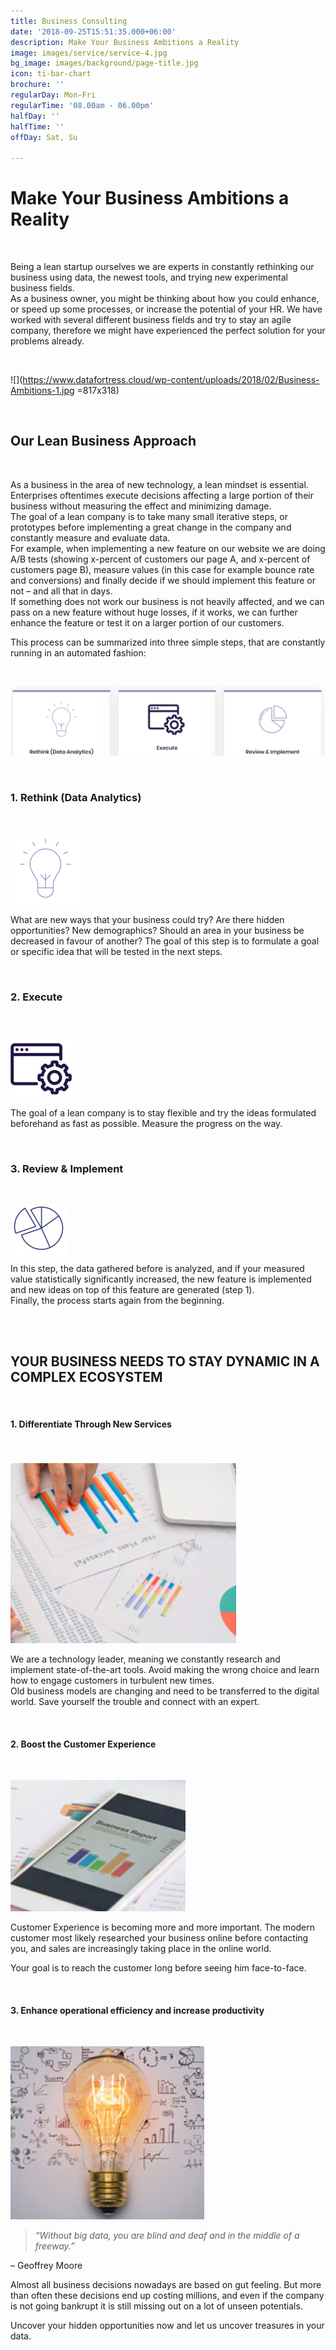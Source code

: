 ```yaml
---
title: Business Consulting
date: '2018-09-25T15:51:35.000+06:00'
description: Make Your Business Ambitions a Reality
image: images/service/service-4.jpg
bg_image: images/background/page-title.jpg
icon: ti-bar-chart
brochure: ''
regularDay: Mon-Fri
regularTime: '08.00am - 06.00pm'
halfDay: ''
halfTime: ''
offDay: Sat, Su

---
```

# Make Your Business Ambitions a Reality

<br>

Being a lean startup ourselves we are experts in constantly rethinking our business using data, the newest tools, and trying new experimental business fields.  
As a business owner, you might be thinking about how you could enhance, or speed up some processes, or increase the potential of your HR. We have worked with several different business fields and try to stay an agile company, therefore we might have experienced the perfect solution for your problems already.

<br>

![](https://www.datafortress.cloud/wp-content/uploads/2018/02/Business-Ambitions-1.jpg =817x318)

<br>

## Our Lean Business Approach

<br>

As a business in the area of new technology, a lean mindset is essential.  
Enterprises oftentimes execute decisions affecting a large portion of their business without measuring the effect and minimizing damage.  
The goal of a lean company is to take many small iterative steps, or prototypes before implementing a great change in the company and constantly measure and evaluate data.  
For example, when implementing a new feature on our website we are doing A/B tests (showing x-percent of customers our page A, and x-percent of customers page B), measure values (in this case for example bounce rate and conversions) and finally decide if we should implement this feature or not – and all that in days.  
If something does not work our business is not heavily affected, and we can pass on a new feature without huge losses, if it works, we can further enhance the feature or test it on a larger portion of our customers.

This process can be summarized into three simple steps, that are constantly running in an automated fashion:

<br>

![](/images/leanstartup.png)

<br>

### 1. Rethink (Data Analytics)

<br>

![](/images/bulb-1.png)

What are new ways that your business could try? Are there hidden opportunities? New demographics? Should an area in your business be decreased in favour of another? The goal of this step is to formulate a goal or specific idea that will be tested in the next steps.

<br>

### 2. Execute

<br>

![](/images/creators.png)

The goal of a lean company is to stay flexible and try the ideas formulated beforehand as fast as possible. Measure the progress on the way.

<br>

### 3. Review & Implement

<br>

![](/images/business-1.png)  
In this step, the data gathered before is analyzed, and if your measured value statistically significantly increased, the new feature is implemented and new ideas on top of this feature are generated (step 1).  
Finally, the process starts again from the beginning.

<br><br>

## YOUR BUSINESS NEEDS TO STAY DYNAMIC IN A COMPLEX ECOSYSTEM

<br>

#### 1. Differentiate Through New Services

<br>

![](/images/analytics.png)

We are a technology leader, meaning we constantly research and implement state-of-the-art tools. Avoid making the wrong choice and learn how to engage customers in turbulent new times.  
Old business models are changing and need to be transferred to the digital world. Save yourself the trouble and connect with an expert.

<br>

#### 2. Boost the Customer Experience

<br>

![](/images/customer-experience.png)

Customer Experience is becoming more and more important. The modern customer most likely researched your business online before contacting you, and sales are increasingly taking place in the online world.

Your goal is to reach the customer long before seeing him face-to-face.

<br>

#### 3. Enhance operational efficiency and increase productivity

<br>

![](/images/efficiency.png)

> _“Without big data, you are blind and deaf and in the middle of a freeway.”_

– Geoffrey Moore

Almost all business decisions nowadays are based on gut feeling. But more than often these decisions end up costing millions, and even if the company is not going bankrupt it is still missing out on a lot of unseen potentials.

Uncover your hidden opportunities now and let us uncover treasures in your data.